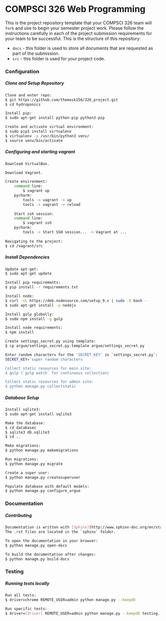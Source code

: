 # COMPSCI 326 Web Programming

This is the project repository template that your COMPSCI 326 team
will `fork` and use to begin your semester project work. Please follow
the instructions carefully in each of the project submission
requirements for your team to be successful. This is the structure of
this repository:

* `docs` - this folder is used to store all documents that are
  requested as part of the submission.
* `src` - this folder is used for your project code.

### Configuration ###

##### Clone and Setup Repository
```sh
Clone and enter repo:
$ git https://github.com/thomask156/326_project.git
$ cd hydroponics

Install pip:
$ sudo apt-get install python-pip python3-pip

Create and activate virtual environment:
$ sudo pip3 install virtualenv
$ virtualenv -p /usr/bin/python3 venv/
$ source venv/bin/activate
```

##### Configuring and starting vagrant
```sh
Download VirtualBox.

Download Vagrant.

Create environment:
    command line:
        $ vagrant up
    pycharm:
        tools -> vagrant -> up
        tools -> vagrant -> reload
    
    Start ssh session:
    command line:
        $ vagrant ssh
    pycharm:
        tools -> Start SSH session... -> Vagrant at ...
    
Navigating to the project:
$ cd /vagrant/src
```

##### Install Dependencies
```sh
Update apt-get:
$ sudo apt-get update

Install pip requirements:
$ pip install -r requirements.txt

Install node:
$ curl -sL https://deb.nodesource.com/setup_9.x | sudo -E bash -
$ sudo apt-get install -y nodejs

Install gulp globally:
$ sudo npm install -g gulp

Install node requirements:
$ npm install

Create settings_secret.py using template:
$ cp argue/settings_secret.py.template argue/settings_secret.py

Enter random characters for the 'SECRET_KEY' in `settings_secret.py`:
SECRET_KEY='super random characters

Collect static resources for main site:
$ gulp (`gulp watch` for continuous collection)

Collect static resources for admin site:
$ python manage.py collectstatic
```

##### Database Setup
```sh
Install sqlite3:
$ sudo apt-get install sqlite3

Make the database:
$ cd databases
$ sqlite3 db.sqlite3
$ cd ..

Make migrations: 
$ python manage.py makemigrations

Run migrations: 
$ python manage.py migrate

Create a super user:
$ python manage.py createsuperuser

Populate database with default models:
$ python manage.py configure_argue

```

### Documentation

##### Contributing
```sh
Documentation is written with [Sphinx](http://www.sphinx-doc.org/en/stable/). 
The .rst files are located in the `sphinx` folder.

To open the documentation in your browser:
$ python manage.py open-docs

To build the documentation after changes:
$ python manage.py build-docs
```

### Testing ###

##### Running tests locally
```sh
Run all tests:
$ driver=chrome REMOTE_USER=admin python manage.py --keepdb

Run specific tests: 
$ driver=[driver] REMOTE_USER=admin python manage.py --keepdb testing.[test file].[test class].[test]
```